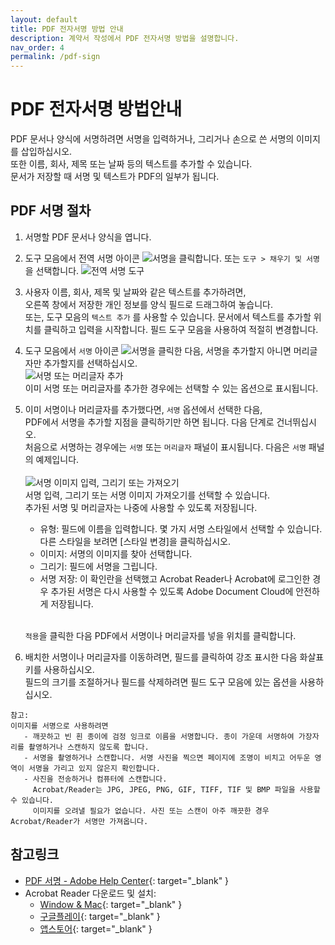```yaml
---
layout: default
title: PDF 전자서명 방법 안내
description: 계약서 작성에서 PDF 전자서명 방법을 설명합니다. 
nav_order: 4
permalink: /pdf-sign
---
```


# PDF 전자서명 방법안내

PDF 문서나 양식에 서명하려면 서명을 입력하거나, 그리거나 손으로 쓴 서명의 이미지를 삽입하십시오. <br>
또한 이름, 회사, 제목 또는 날짜 등의 텍스트를 추가할 수 있습니다. <br>
문서가 저장할 때 서명 및 텍스트가 PDF의 일부가 됩니다.<br>

## PDF 서명 절차
1. 서명할 PDF 문서나 양식을 엽니다.<br>

1. 도구 모음에서 전역 서명 아이콘 ![서명](https://helpx.adobe.com/content/dam/help/en/acrobat/using/gst-icon.png)을 클릭합니다. 또는 `도구 > 채우기 및 서명`을 선택합니다.
   ![전역 서명 도구](https://helpx.adobe.com/content/dam/help/ko/acrobat/using/signing-pdfs/jcr_content/main-pars/accordion_container_313855738/accordion-par/accordion-item-0/accordion-item-par/procedure/proc_par/step_1/step_par/image/gst.png)<br>

1. 사용자 이름, 회사, 제목 및 날짜와 같은 텍스트를 추가하려면, <br>
   오른쪽 창에서 저장한 개인 정보를 양식 필드로 드래그하여 놓습니다.<br>
   또는, 도구 모음의 `텍스트 추가` 를 사용할 수 있습니다. 문서에서 텍스트를 추가할 위치를 클릭하고 입력을 시작합니다. 필드 도구 모음을 사용하여 적절히 변경합니다.<br>

1. 도구 모음에서 `서명` 아이콘 ![서명](https://helpx.adobe.com/content/dam/help/en/acrobat/using/gst-icon.png)을 클릭한 다음, 서명을 추가할지 아니면 머리글자만 추가할지를 선택하십시오.<br>
   ![서명 또는 머리글자 추가](https://helpx.adobe.com/content/dam/help/ko/acrobat/using/signing-pdfs/_jcr_content/main-pars/procesure_0/proc_par/step_3/step_par/image/Sign_or_initial.png)<br>
   이미 서명 또는 머리글자를 추가한 경우에는 선택할 수 있는 옵션으로 표시됩니다.<br>

1. 이미 서명이나 머리글자를 추가했다면, `서명` 옵션에서 선택한 다음, <br>
   PDF에서 서명을 추가할 지점을 클릭하기만 하면 됩니다. 다음 단계로 건너뛰십시오.<br>
   처음으로 서명하는 경우에는 `서명` 또는 `머리글자` 패널이 표시됩니다. 다음은 `서명` 패널의 예제입니다.<br><br>
   ![서명 이미지 입력, 그리기 또는 가져오기](https://helpx.adobe.com/content/dam/help/ko/acrobat/using/signing-pdfs/_jcr_content/main-pars/procesure_0/proc_par/step_4/step_par/image/Sign_or_initial-1.png)<br>
   서명 입력, 그리기 또는 서명 이미지 가져오기를 선택할 수 있습니다. <br>
   추가된 서명 및 머리글자는 나중에 사용할 수 있도록 저장됩니다.<br>
   - 유형: 필드에 이름을 입력합니다. 몇 가지 서명 스타일에서 선택할 수 있습니다. 다른 스타일을 보려면 [스타일 변경]을 클릭하십시오.
   - 이미지: 서명의 이미지를 찾아 선택합니다.
   - 그리기: 필드에 서명을 그립니다.
   - 서명 저장: 이 확인란을 선택했고 Acrobat Reader나 Acrobat에 로그인한 경우 추가된 서명은 다시 사용할 수 있도록 Adobe Document Cloud에 안전하게 저장됩니다.<br><br>
   
   `적용`을 클릭한 다음 PDF에서 서명이나 머리글자를 넣을 위치를 클릭합니다.<br>

1. 배치한 서명이나 머리글자를 이동하려면, 필드를 클릭하여 강조 표시한 다음 화살표 키를 사용하십시오. <br>
   필드의 크기를 조절하거나 필드를 삭제하려면 필드 도구 모음에 있는 옵션을 사용하십시오.

```
참고:
이미지를 서명으로 사용하려면
   - 깨끗하고 빈 흰 종이에 검정 잉크로 이름을 서명합니다. 종이 가운데 서명하여 가장자리를 촬영하거나 스캔하지 않도록 합니다.
   - 서명을 촬영하거나 스캔합니다. 서명 사진을 찍으면 페이지에 조명이 비치고 어두운 영역이 서명을 가리고 있지 않은지 확인합니다.
   - 사진을 전송하거나 컴퓨터에 스캔합니다. 
     Acrobat/Reader는 JPG, JPEG, PNG, GIF, TIFF, TIF 및 BMP 파일을 사용할 수 있습니다.
     이미지를 오려낼 필요가 없습니다. 사진 또는 스캔이 아주 깨끗한 경우 Acrobat/Reader가 서명만 가져옵니다.
```

## 참고링크
- [PDF 서명 - Adobe Help Center](https://helpx.adobe.com/kr/acrobat/using/signing-pdfs.html){: target="_blank" }
- Acrobat Reader 다운로드 및 설치: 
   - [Window & Mac](https://get.adobe.com/kr/reader/){: target="_blank" }
   - [구글플레이](https://play.google.com/store/apps/details?id=com.adobe.reader&hl=ko){: target="_blank" }
   - [앱스토어](https://itunes.apple.com/kr/app/adobe-reader/id469337564?l=ko){: target="_blank" }